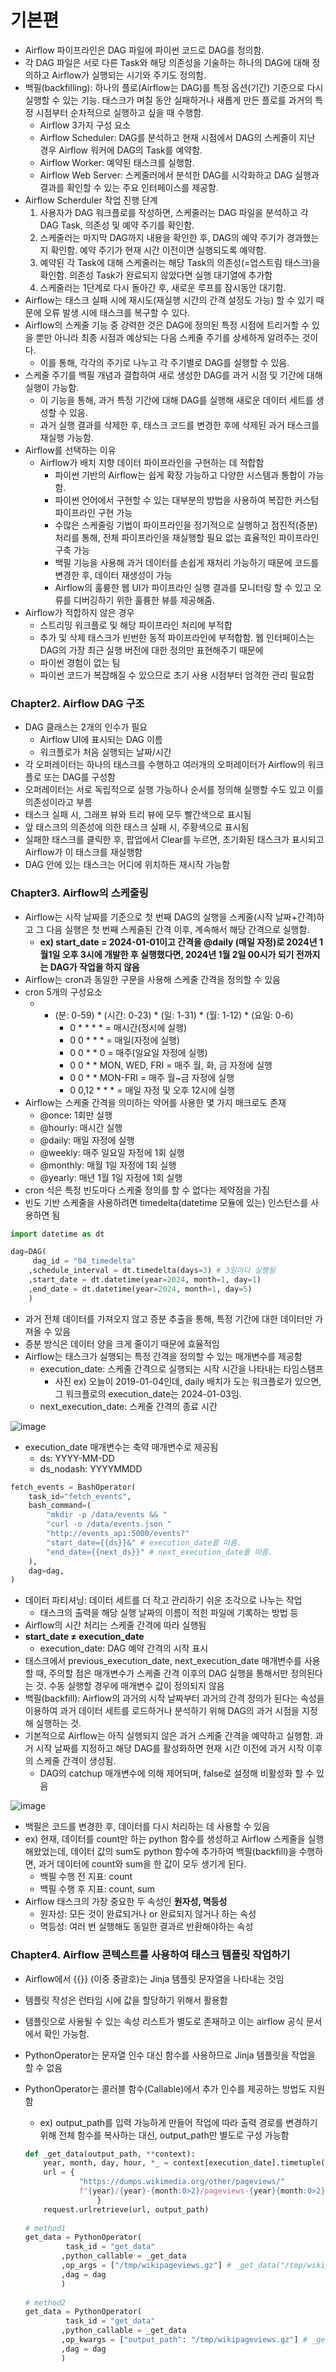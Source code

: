 # 기본편
- Airflow 파이프라인은 DAG 파일에 파이썬 코드로 DAG를 정의함.
- 각 DAG 파일은 서로 다른 Task와 해당 의존성을 기술하는 하나의 DAG에 대해 정의하고 Airflow가 실행되는 시기와 주기도 정의함.
- 백필(backfilling): 하나의 플로(Airflow는 DAG)를 특정 옵션(기간) 기준으로 다시 실행할 수 있는 기능. 태스크가 며칠 동안 실패하거나 새롭게 만든 플로를 과거의 특정 시점부터 순차적으로 실행하고 싶을 때 수행함.
  - Airflow 3가지 구성 요소
  - Airflow Scheduler: DAG를 분석하고 현재 시점에서 DAG의 스케줄이 지난 경우 Airflow 워커에 DAG의 Task를 예약함.
  - Airflow Worker: 예약된 태스크를 실행함.
  - Airflow Web Server: 스케줄러에서 분석한 DAG를 시각화하고 DAG 실행과 결과를 확인할 수 있는 주요 인터페이스를 제공함.
- Airflow Scherduler 작업 진행 단계
  1. 사용자가 DAG 워크플로를 작성하면, 스케줄러는 DAG 파일을 분석하고 각 DAG Task, 의존성 및 예약 주기를 확인함.
  2. 스케줄러는 마지막 DAG까지 내용을 확인한 후, DAG의 예약 주기가 경과했는지 확인함. 예약 주기가 현재 시간 이전이면 실행되도록 예약함.
  3. 예약된 각 Task에 대해 스케줄러는 해당 Task의 의존성(=업스트림 태스크)을 확인함. 의존성 Task가 완료되지 않았다면 실행 대기열에 추가함
  4. 스케줄러는 1단계로 다시 돌아간 후, 새로운 루프를 잠시동안 대기함.
- Airflow는 태스크 실패 시에 재시도(재실행 시간의 간격 설정도 가능) 할 수 있기 때문에 오류 발생 시에 태스크를 복구할 수 있다.
- Airflow의 스케줄 기능 중 강력한 것은 DAG에 정의된 특정 시점에 트리거할 수 있을 뿐만 아니라 최종 시점과 예상되는 다음 스케줄 주기를 상세하게 알려주는 것이다.
    - 이를 통해, 각각의 주기로 나누고 각 주기별로 DAG를 실행할 수 있음.
- 스케줄 주기를 백필 개념과 결합하여 새로 생성한 DAG를 과거 시점 및 기간에 대해 실행이 가능함.
    - 이 기능을 통해, 과거 특정 기간에 대해 DAG를 실행해 새로운 데이터 세트를 생성할 수 있음.
    - 과거 실행 결과를 삭제한 후, 태스크 코드를 변경한 후에 삭제된 과거 태스크를 재실행 가능함.
- Airflow를 선택하는 이유
  - Airflow가 배치 지향 데이터 파이프라인을 구현하는 데 적합함
    - 파이썬 기반의 Airflow는 쉽게 확장 가능하고 다양한 시스템과 통합이 가능함.
    - 파이썬 언어에서 구현할 수 있는 대부분의 방법을 사용하여 복잡한 커스텀 파이프라인 구현 가능
    - 수많은 스케줄링 기법이 파이프라인을 정기적으로 실행하고 점진적(증분) 처리를 통해, 전체 파이프라인을 재실행할 필요 없는 효율적인 파이프라인 구축 가능
    - 백필 기능을 사용해 과거 데이터를 손쉽게 재처리 가능하기 때문에 코드를 변경한 후, 데이터 재생성이 가능
    - Airflow의 훌륭한 웹 UI가 파이프라인 실행 결과를 모니터링 할 수 있고 오류를 디버깅하기 위한 훌륭한 뷰를 제공해줌.
- Airflow가 적합하지 않은 경우
  - 스트리밍 워크플로 및 해당 파이프라인 처리에 부적합
  - 추가 및 삭제 태스크가 빈번한 동적 파이프라인에 부적합함. 웹 인터페이스는 DAG의 가장 최근 실행 버전에 대한 정의만 표현해주기 때문에
  - 파이썬 경험이 없는 팀
  - 파이썬 코드가 복잡해질 수 있으므로 초기 사용 시점부터 엄격한 관리 필요함

### Chapter2. Airflow DAG 구조
- DAG 클래스는 2개의 인수가 필요
    - Airflow UI에 표시되는 DAG 이름
    - 워크플로가 처음 실행되는 날짜/시간
- 각 오퍼레이터는 하나의 태스크를 수행하고 여러개의 오퍼레이터가 Airflow의 워크플로 또는 DAG를 구성함
- 오퍼레이터는 서로 독립적으로 실행 가능하나 순서를 정의해 실행할 수도 있고 이를 의존성이라고 부름
- 태스크 실패 시, 그래프 뷰와 트리 뷰에 모두 빨간색으로 표시됨
- 앞 태스크의 의존성에 의한 태스크 실패 시, 주황색으로 표시됨
- 실패한 태스크를 클릭한 후, 팝업에서 Clear를 누르면, 초기화된 태스크가 표시되고 Airflow가 이 태스크를 재실행함
- DAG 안에 있는 태스크는 어디에 위치하든 재시작 가능함

### Chapter3. Airflow의 스케줄링

- Airflow는 시작 날짜를 기준으로 첫 번째 DAG의 실행을 스케줄(시작 날짜+간격)하고 그 다음 실행은 첫 번째 스케줄된 간격 이후, 계속해서 해당 간격으로 실행함.
    - **ex) start_date = 2024-01-01이고 간격을 @daily (매일 자정)로 2024년 1월1일 오후 3시에 개발한 후 실행했다면, 2024년 1월 2일 00시가 되기 전까지는 DAG가 작업을 하지 않음**
- Airflow는 cron과 동일한 구문을 사용해 스케줄 간격을 정의할 수 있음
- cron 5개의 구성요소
    - * (분: 0-59) * (시간: 0-23) * (일: 1-31) * (월: 1-12) * (요일: 0-6)
        - 0 * * * * = 매시간(정시에 실행)
        - 0 0 * * * = 매일(자정에 실행)
        - 0 0 * * 0 = 매주(일요일 자정에 실행)
        - 0 0 * * MON, WED, FRI = 매주 월, 화, 금 자정에 실행
        - 0 0 * * MON-FRI = 매주 월~금 자정에 실행
        - 0 0,12 * * * = 매일 자정 및 오후 12시에 실행
- Airflow는 스케줄 간격을 의미하는 약어를 사용한 몇 가지 매크로도 존재
    - @once: 1회만 실행
    - @hourly: 매시간 실행
    - @daily: 매일 자정에 실행
    - @weekly: 매주 일요일 자정에 1회 실행
    - @monthly: 매월 1일 자정에 1회 실행
    - @yearly: 매년 1월 1일 자정에 1회 실행
- cron 식은 특정 빈도마다 스케줄 정의를 할 수 없다는 제약점을 가짐
- 빈도 기반 스케줄을 사용하려면 timedelta(datetime 모듈에 있는) 인스턴스를 사용하면 됨

```python
import datetime as dt

dag=DAG(
	 dag_id = "04_timedelta"
	,schedule_interval = dt.timedelta(days=3) # 3일마다 실행됨
	,start_date = dt.datetime(year=2024, month=1, day=1)
	,end_date = dt.datetime(year=2024, month=1, day=5)	
	)
```
- 과거 전체 데이터를 가져오지 않고 증분 추출을 통해, 특정 기간에 대한 데이터만 가져올 수 있음
- 증분 방식은 데이터 양을 크게 줄이기 때문에 효율적임
- Airflow는 태스크가 실행되는 특정 간격을 정의할 수 있는 매개변수를 제공함
    - execution_date: 스케줄 간격으로 실행되는 시작 시간을 나타내는 타임스탬프
        - 사진 ex) 오늘이 2019-01-04인데, daily 배치가 도는 워크플로가 있으면, 그 워크플로의 execution_date는 2024-01-03임.
    - next_execution_date: 스케줄 간격의 종료 시간

![image](https://github.com/user-attachments/assets/b477b8f1-54a9-4c55-884c-f778b91ad081)

- execution_date 매개변수는 축약 매개변수로 제공됨
    - ds: YYYY-MM-DD
    - ds_nodash: YYYYMMDD

```python
fetch_events = BashOperator(
    task_id="fetch_events",
    bash_command=(
        "mkdir -p /data/events && "
        "curl -o /data/events.json "
        "http://events_api:5000/events?"
        "start_date={{ds}}&" # execution_date를 따름.
        "end_date={{next_ds}}" # next_execution_date를 따름.
    ),
    dag=dag,
)

```

- 데이터 파티셔닝: 데이터 세트를 더 작고 관리하기 쉬운 조각으로 나누는 작업
    - 태스크의 출력을 해당 실행 날짜의 이름이 적힌 파일에 기록하는 방법 등
- Airflow의 시간 처리는 스케줄 간격에 따라 실행됨
- **start_date ≠ execution_date**
    - execution_date: DAG 예약 간격의 시작 표시
- 태스크에서 previous_execution_date, next_execution_date 매개변수를 사용할 때, 주의할 점은 매개변수가 스케줄 간격 이후의 DAG 실행을 통해서만 정의된다는 것. 수동 실행할 경우에 매개변수 값이 정의되지 않음
- 백필(backfill): Airflow의 과거의 시작 날짜부터 과거의 간격 정의가 된다는 속성을 이용하여 과거 데이터 세트를 로드하거나 분석하기 위해 DAG의 과거 시점을 지정해 실행하는 것.
- 기본적으로 Airflow는 아직 실행되지 않은 과거 스케줄 간격을 예약하고 실행함. 과거 시작 날짜를 지정하고 해당 DAG를 활성화하면 현재 시간 이전에 과거 시작 이후의 스케줄 간격이 생성됨.
    - DAG의 catchup 매개변수에 의해 제어되며, false로 설정해 비활성화 할 수 있음

![image](https://github.com/user-attachments/assets/1764b17b-d099-4c8f-8874-61c6c0f510c1)


- 백필은 코드를 변경한 후, 데이터를 다시 처리하는 데 사용할 수 있음
- ex) 현재, 데이터를 count만 하는 python 함수를 생성하고 Airflow 스케줄을 실행해왔었는데, 데이터 값의 sum도 python 함수에 추가하여 백필(backfill)을 수행하면, 과거 데이터에 count와 sum을 한 값이 모두 생기게 된다.
    - 백필 수행 전 지표: count
    - 백필 수행 후 지표: count, sum
- Airflow 태스크의 가장 중요한 두 속성인 **원자성, 멱등성**
    - 원자성: 모든 것이 완료되거나 or 완료되지 않거나 하는 속성
    - 멱등성: 여러 번 실행해도 동일한 결과르 반환해야하는 속성

### Chapter4. Airflow 콘텍스트를 사용하여 태스크 템플릿 작업하기

- Airflow에서 {{}} (이중 중괄호)는 Jinja 템플릿 문자열을 나타내는 것임
- 템플릿 작성은 런타임 시에 값을 할당하기 위해서 활용함
- 템플릿으로 사용될 수 있는 속성 리스트가 별도로 존재하고 이는 airflow 공식 문서에서 확인 가능함.
- PythonOperator는 문자열 인수 대신 함수를 사용하므로 Jinja 템플릿을 작업을 할 수 없음
- PythonOperator는 콜러블 함수(Callable)에서 추가 인수를 제공하는 방법도 지원함
    - ex) output_path를 입력 가능하게 만들어 작업에 따라 출력 경로를 변경하기 위해 전체 함수를 복사하는 대신, output_path만 별도로 구성 가능함
    
    ```python
    def _get_data(output_path, **context):
    	year, month, day, hour, *_ = context[execution_date].timetuple()
    	url = {
    			"https://dumps.wikimedia.org/other/pageviews/"
    			f"{year}/{year}-{month:0>2}/pageviews-{year}{month:0>2}{day:0>2}-{hour:0>2}0000.gz"
    				}
    	request.urlretrieve(url, output_path)
    	
    # method1
    get_data = PythonOperator(
    		 task_id = "get_data"
    		,python_callable = _get_data
    		,op_args = ["/tmp/wikipageviews.gz"] # _get_data("/tmp/wikipageviews.gz")와 같음
    		,dag = dag
    		)
    		
    # method2
    get_data = PythonOperator(
    		 task_id = "get_data"
    		,python_callable = _get_data
    		,op_kwargs = ["output_path": "/tmp/wikipageviews.gz"] # _get_data("/tmp/wikipageviews.gz")와 같음
    		,dag = dag
    		)
    
    ```
